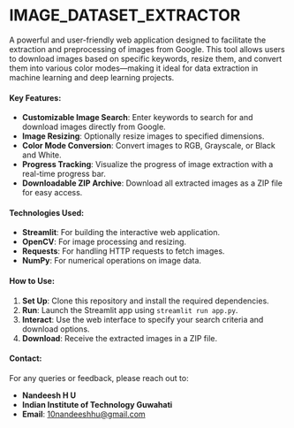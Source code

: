 # IMAGE_DATASET_EXTRACTOR

A powerful and user-friendly web application designed to facilitate the extraction and preprocessing of images from Google. This tool allows users to download images based on specific keywords, resize them, and convert them into various color modes—making it ideal for data extraction in machine learning and deep learning projects.

#### Key Features:
- **Customizable Image Search**: Enter keywords to search for and download images directly from Google.
- **Image Resizing**: Optionally resize images to specified dimensions.
- **Color Mode Conversion**: Convert images to RGB, Grayscale, or Black and White.
- **Progress Tracking**: Visualize the progress of image extraction with a real-time progress bar.
- **Downloadable ZIP Archive**: Download all extracted images as a ZIP file for easy access.

#### Technologies Used:
- **Streamlit**: For building the interactive web application.
- **OpenCV**: For image processing and resizing.
- **Requests**: For handling HTTP requests to fetch images.
- **NumPy**: For numerical operations on image data.

#### How to Use:
1. **Set Up**: Clone this repository and install the required dependencies.
2. **Run**: Launch the Streamlit app using `streamlit run app.py`.
3. **Interact**: Use the web interface to specify your search criteria and download options.
4. **Download**: Receive the extracted images in a ZIP file.

#### Contact:
For any queries or feedback, please reach out to:
- **Nandeesh H U**
- **Indian Institute of Technology Guwahati**
- **Email**: [10nandeeshhu@gmail.com](mailto:10nandeeshhu@gmail.com)

